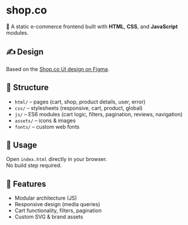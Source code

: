 # shop.co

🛒 A static e-commerce frontend built with **HTML**, **CSS**, and **JavaScript** modules.

## ✍️ Design
Based on the [Shop.co UI design on Figma](https://www.figma.com/community/file/1273571982885059508/e-commerce-website-template-freebie).

## 📁 Structure
- `html/` – pages (cart, shop, product details, user, error)
- `css/` – stylesheets (responsive, cart, product, global)
- `js/` – ES6 modules (cart logic, filters, pagination, reviews, navigation)
- `assets/` – icons & images
- `fonts/` – custom web fonts

## 🚀 Usage
Open `index.html` directly in your browser.  
No build step required.

## 🔧 Features
- Modular architecture (JS)
- Responsive design (media queries)
- Cart functionality, filters, pagination
- Custom SVG & brand assets